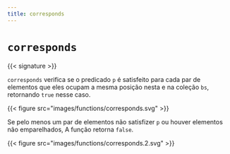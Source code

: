 ```yaml
---
title: corresponds
---
```


# `corresponds`

{{< signature >}}

`corresponds` verifica se o predicado `p` é satisfeito para cada par de elementos que eles ocupam
a mesma posição nesta e na coleção `bs`, retornando `true` nesse caso.

{{< figure src="images/functions/corresponds.svg" >}}

Se pelo menos um par de elementos não satisfizer `p` ou houver elementos não emparelhados,
A função retorna `false`.

{{< figure src="images/functions/corresponds.2.svg" >}}
